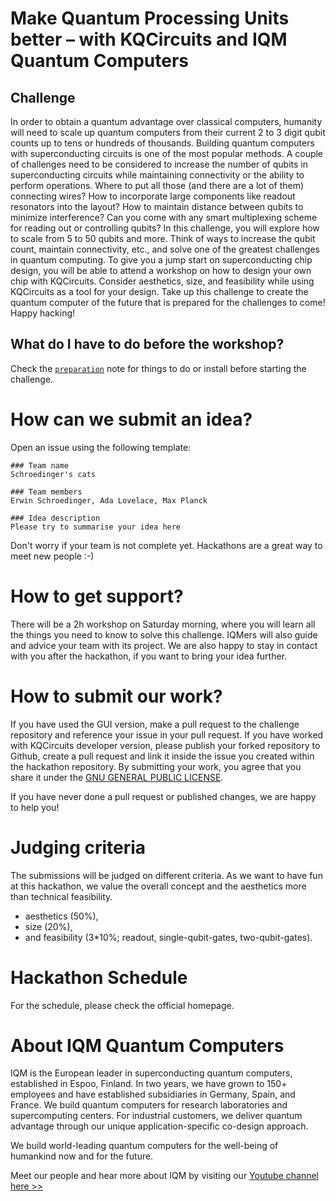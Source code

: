 # Make Quantum Processing Units better – with KQCircuits and IQM Quantum Computers

## Challenge

In order to obtain a quantum advantage over classical computers, humanity will need to scale up quantum computers from their current 2 to 3 digit qubit counts up to tens or hundreds of thousands. Building quantum computers with superconducting circuits is one of the most popular methods. A couple of challenges need to be considered to increase the number of qubits in superconducting circuits while maintaining connectivity or the ability to perform operations. Where to put all those (and there are a lot of them) connecting wires? How to incorporate large components like readout resonators into the layout? How to maintain distance between qubits to minimize interference? Can you come with any smart multiplexing scheme for reading out or controlling qubits?
In this challenge, you will explore how to scale from 5 to 50 qubits and more. Think of ways to increase the qubit count, maintain connectivity, etc., and solve one of the greatest challenges in quantum computing. To give you a jump start on superconducting chip design, you will be able to attend a workshop on how to design your own chip with KQCircuits. Consider aesthetics, size, and feasibility while using KQCircuits as a tool for your design.
Take up this challenge to create the quantum computer of the future that is prepared for the challenges to come! Happy hacking!

## What do I have to do before the workshop?

Check the [`preparation`](preparation.md) note for things to do or install before starting the challenge.

# How can we submit an idea?

Open an issue using the following template:

```
### Team name
Schroedinger's cats

### Team members
Erwin Schroedinger, Ada Lovelace, Max Planck

### Idea description
Please try to summarise your idea here
```

Don't worry if your team is not complete yet. Hackathons are a great way to meet new people :-)

# How to get support?

There will be a 2h workshop on Saturday morning, where you will learn all the things you need to know to solve this challenge. IQMers will also guide and advice your team with its project. We are also happy to stay in contact with you after the hackathon, if you want to bring your idea further.

# How to submit our work?

If you have used the GUI version, make a pull request to the challenge repository and reference your issue in your pull request.
If you have worked with KQCircuits developer version, please publish your forked repository to Github, create a pull request and link it inside the issue you created within the hackathon repository.
By submitting your work, you agree that you share it under the [GNU GENERAL PUBLIC LICENSE](LICENSE).

If you have never done a pull request or published changes, we are happy to help you!

# Judging criteria

The submissions will be judged on different criteria. As we want to have fun at this hackathon, we value the overall concept and the aesthetics more than technical feasibility.

- aesthetics (50%),
- size (20%),
- and feasibility (3\*10%; readout, single-qubit-gates, two-qubit-gates).

# Hackathon Schedule

For the schedule, please check the official homepage.

# About IQM Quantum Computers

IQM is the European leader in superconducting quantum computers, established in Espoo, Finland. In two years, we have grown to 150+ employees and have established subsidiaries in Germany, Spain, and France. We build quantum computers for research laboratories and supercomputing centers. For industrial customers, we deliver quantum advantage through our unique application-specific co-design approach.

We build world-leading quantum computers for the well-being of humankind now and for the future.

Meet our people and hear more about IQM by visiting our [Youtube channel here >>](https://www.youtube.com/channel/UCvjqSqZiJ715XVH3O3IF93Q)
